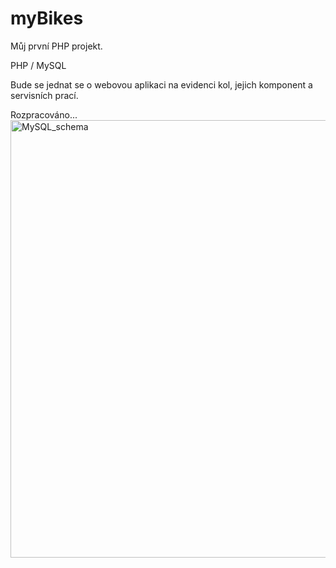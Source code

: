 # myBikes

Můj první PHP projekt.

PHP / MySQL

Bude se jednat se o webovou aplikaci na evidenci kol, jejich komponent a servisních prací.

Rozpracováno... <br>
<img width="700" alt="MySQL_schema" src="https://user-images.githubusercontent.com/92604089/161790535-5c179871-2d02-41c5-9d94-1f1f045d4a57.png">

